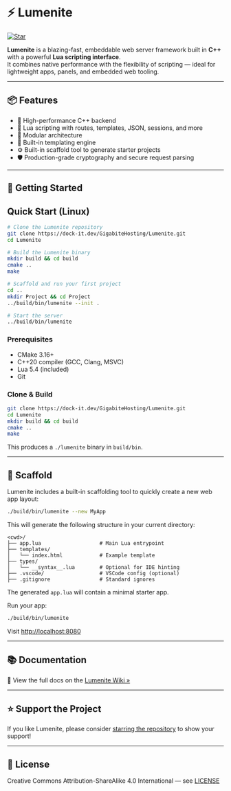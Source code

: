 # ⚡ Lumenite

[![Star](https://img.shields.io/github/stars/OusmBlueNinja/Lumenite?style=social)](https://github.com/OusmBlueNinja/Lumenite/stargazers)

**Lumenite** is a blazing-fast, embeddable web server framework built in **C++** with a powerful **Lua scripting
interface**.  
It combines native performance with the flexibility of scripting — ideal for lightweight apps, panels, and embedded web
tooling.

---

## 📦 Features

- 🚀 High-performance C++ backend
- 🧠 Lua scripting with routes, templates, JSON, sessions, and more
- 🧩 Modular architecture
- 🎨 Built-in templating engine
- ⚙️ Built-in scaffold tool to generate starter projects
- 🛡️ Production-grade cryptography and secure request parsing

---

## 🚀 Getting Started

## Quick Start (Linux)

```bash
# Clone the Lumenite repository
git clone https://dock-it.dev/GigabiteHosting/Lumenite.git
cd Lumenite

# Build the Lumenite binary
mkdir build && cd build
cmake ..
make

# Scaffold and run your first project
cd ..
mkdir Project && cd Project
../build/bin/lumenite --init .

# Start the server
../build/bin/lumenite

````

### Prerequisites

- CMake 3.16+
- C++20 compiler (GCC, Clang, MSVC)
- Lua 5.4 (included)
- Git

### Clone & Build

```bash
git clone https://dock-it.dev/GigabiteHosting/Lumenite.git
cd Lumenite
mkdir build && cd build
cmake ..
make
````

This produces a `./lumenite` binary in `build/bin`.

---

## 📂 Scaffold

Lumenite includes a built-in scaffolding tool to quickly create a new web app layout:

```bash
./build/bin/lumenite --new MyApp
```

This will generate the following structure in your current directory:

```
<cwd>/
├── app.lua                   # Main Lua entrypoint
├── templates/
│   └── index.html            # Example template
├── types/
│   └── __syntax__.lua        # Optional for IDE hinting
├── .vscode/                  # VSCode config (optional)
├── .gitignore                # Standard ignores
```

The generated `app.lua` will contain a minimal starter app.

Run your app:

```bash
./build/bin/lumenite
```

Visit [http://localhost:8080](http://localhost:8080)

---

## 📚 Documentation

📖 View the full docs on the [Lumenite Wiki »](https://dock-it.dev/GigabiteHosting/Lumenite/wiki)

---

## ⭐️ Support the Project

If you like Lumenite, please consider [starring the repository](https://github.com/OusmBlueNinja/Lumenite) to show your
support!

---

## 📜 License

Creative Commons Attribution-ShareAlike 4.0 International — see [LICENSE](./LICENSE)


